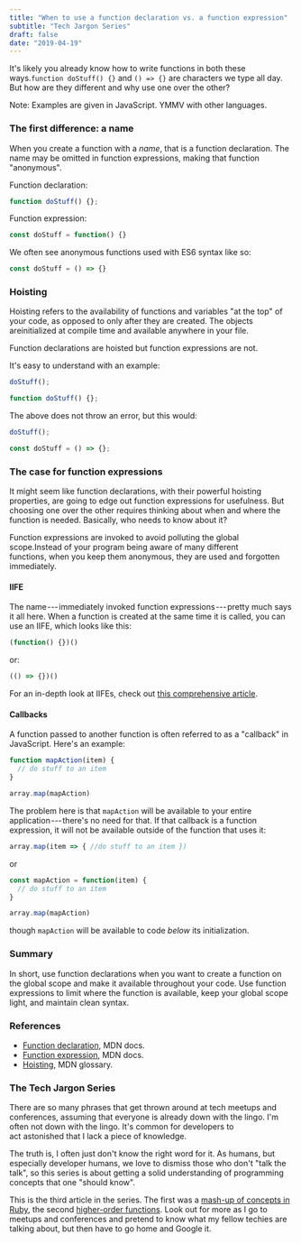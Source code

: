```yaml
---
title: "When to use a function declaration vs. a function expression"
subtitle: "Tech Jargon Series"
draft: false
date: "2019-04-19"
---
```

It's likely you already know how to write functions in both these ways.`function doStuff() {}` and `() => {}` are characters we type all day. But how are they different and why use one over the other?

Note: Examples are given in JavaScript. YMMV with other languages.

### The first difference: a name

When you create a function with a *name*, that is a function declaration. The name may be omitted in function expressions, making that function "anonymous".

Function declaration:

```javascript
function doStuff() {};
```

Function expression:
```javascript
const doStuff = function() {}
```

We often see anonymous functions used with ES6 syntax like so:
```javascript
const doStuff = () => {}
```

### Hoisting

Hoisting refers to the availability of functions and variables "at the top" of your code, as opposed to only after they are created. The objects areinitialized at compile time and available anywhere in your file.

Function declarations are hoisted but function expressions are not.

It's easy to understand with an example:
```javascript
doStuff();

function doStuff() {};
```

The above does not throw an error, but this would:
```javascript
doStuff();

const doStuff = () => {};
```

### The case for function expressions

It might seem like function declarations, with their powerful hoisting properties, are going to edge out function expressions for usefulness. But choosing one over the other requires thinking about when and where the function is needed. Basically, who needs to know about it?

Function expressions are invoked to avoid polluting the global scope.Instead of your program being aware of many different functions, when you keep them anonymous, they are used and forgotten immediately.

#### IIFE

The name --- immediately invoked function expressions --- pretty much says it all here. When a function is created at the same time it is called, you can use an IIFE, which looks like this:
```javascript
(function() {})()
```

or:
```javascript
(() => {})()
```

For an in-depth look at IIFEs, check out [this comprehensive article](https://mariusschulz.com/blog/use-cases-for-javascripts-iifes).

#### Callbacks

A function passed to another function is often referred to as a "callback" in JavaScript. Here's an example:
```javascript
function mapAction(item) {
  // do stuff to an item
}

array.map(mapAction)
```

The problem here is that `mapAction` will be available to your entire application --- there's no need for that. If that callback is a function expression, it will not be available outside of the function that uses it:
```javascript
array.map(item => { //do stuff to an item })
```

or
```javascript
const mapAction = function(item) {
  // do stuff to an item
}

array.map(mapAction)
```

though `mapAction` will be available to code *below* its initialization.

### Summary

In short, use function declarations when you want to create a function on the global scope and make it available throughout your code. Use function expressions to limit where the function is available, keep your global scope light, and maintain clean syntax.

### References

-   [Function declaration](https://developer.mozilla.org/en-US/docs/Web/JavaScript/Reference/Statements/function), MDN docs.
-   [Function expression](https://developer.mozilla.org/en-US/docs/Web/JavaScript/Reference/Operators/function), MDN docs.
-   [Hoisting](https://developer.mozilla.org/en-US/docs/Glossary/Hoisting), MDN glossary.

### The Tech Jargon Series

There are so many phrases that get thrown around at tech meetups and conferences, assuming that everyone is already down with the lingo. I'm often not down with the lingo. It's common for developers to act astonished that I lack a piece of knowledge.

The truth is, I often just don't know the right word for it. As humans, but especially developer humans, we love to dismiss those who don't "talk the talk", so this series is about getting a solid understanding of programming concepts that one "should know".

This is the third article in the series. The first was a [mash-up of concepts in Ruby](/tech/first-tech-jargon), the second
[higher-order functions](/tech/higher-order-functions-and-react-example). Look out for more as I go to meetups and conferences and pretend to know what my fellow techies are talking about, but then have to go home and Google it.
